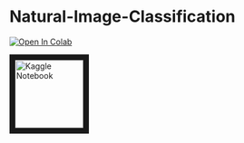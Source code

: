 # Natural-Image-Classification

[![Open In Colab](https://colab.research.google.com/assets/colab-badge.svg)](https://colab.research.google.com/drive/1LRLi3PZKX5ndeQRkEDw3eATShs2FfUAv?usp=sharing)

<a href="https://www.kaggle.com/vkrm0230/natural-images-tensorflow-99-accuracy" target="_blank"><img src="https://www.kaggle.com/static/images/site-logo.png" 
alt="Kaggle Notebook" width="120" border="10" /></a>
